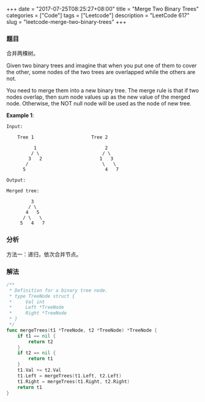 +++
date = "2017-07-25T08:25:27+08:00"
title = "Merge Two Binary Trees"
categories = ["Code"]
tags = ["Leetcode"]
description = "LeetCode 617"
slug = "leetcode-merge-two-binary-trees"
+++

### 题目

合并两棵树。

Given two binary trees and imagine that when you put one of them to cover the other, some nodes of the two trees are overlapped while the others are not.

You need to merge them into a new binary tree. The merge rule is that if two nodes overlap, then sum node values up as the new value of the merged node. Otherwise, the NOT null node will be used as the node of new tree.

__Example 1__:

```console
Input: 

    Tree 1                     Tree 2   

          1                         2                             
         / \                       / \                            
        3   2                     1   3                        
       /                           \   \                      
      5                             4   7                  

Output: 

Merged tree:

         3
        / \
       4   5
      / \   \ 
     5   4   7
```

### 分析

方法一：递归，依次合并节点。

### 解法

```go
/**
 * Definition for a binary tree node.
 * type TreeNode struct {
 *     Val int
 *     Left *TreeNode
 *     Right *TreeNode
 * }
 */
func mergeTrees(t1 *TreeNode, t2 *TreeNode) *TreeNode {
    if t1 == nil {
        return t2
    }
    if t2 == nil {
        return t1
    }
    t1.Val += t2.Val
    t1.Left = mergeTrees(t1.Left, t2.Left)
    t1.Right = mergeTrees(t1.Right, t2.Right)
    return t1
}
```